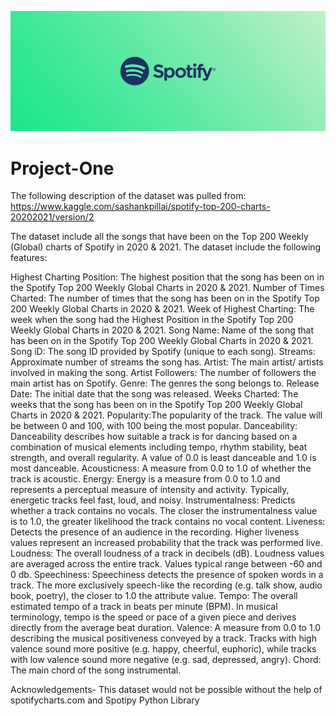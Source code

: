 ![](Images/180-1806232_spotify-header.png)

# Project-One

The following description of the dataset was pulled from: https://www.kaggle.com/sashankpillai/spotify-top-200-charts-20202021/version/2

The dataset include all the songs that have been on the Top 200 Weekly (Global) charts of Spotify in 2020 & 2021. The dataset include the following features:

Highest Charting Position: The highest position that the song has been on in the Spotify Top 200 Weekly Global Charts in 2020 & 2021.
Number of Times Charted: The number of times that the song has been on in the Spotify Top 200 Weekly Global Charts in 2020 & 2021.
Week of Highest Charting: The week when the song had the Highest Position in the Spotify Top 200 Weekly Global Charts in 2020 & 2021.
Song Name: Name of the song that has been on in the Spotify Top 200 Weekly Global Charts in 2020 & 2021.
Song iD: The song ID provided by Spotify (unique to each song).
Streams: Approximate number of streams the song has.
Artist: The main artist/ artists involved in making the song.
Artist Followers: The number of followers the main artist has on Spotify.
Genre: The genres the song belongs to.
Release Date: The initial date that the song was released.
Weeks Charted: The weeks that the song has been on in the Spotify Top 200 Weekly Global Charts in 2020 & 2021.
Popularity:The popularity of the track. The value will be between 0 and 100, with 100 being the most popular.
Danceability: Danceability describes how suitable a track is for dancing based on a combination of musical elements including tempo, rhythm stability, beat strength, and overall regularity. A value of 0.0 is least danceable and 1.0 is most danceable.
Acousticness: A measure from 0.0 to 1.0 of whether the track is acoustic.
Energy: Energy is a measure from 0.0 to 1.0 and represents a perceptual measure of intensity and activity. Typically, energetic tracks feel fast, loud, and noisy.
Instrumentalness: Predicts whether a track contains no vocals. The closer the instrumentalness value is to 1.0, the greater likelihood the track contains no vocal content.
Liveness: Detects the presence of an audience in the recording. Higher liveness values represent an increased probability that the track was performed live.
Loudness: The overall loudness of a track in decibels (dB). Loudness values are averaged across the entire track. Values typical range between -60 and 0 db.
Speechiness: Speechiness detects the presence of spoken words in a track. The more exclusively speech-like the recording (e.g. talk show, audio book, poetry), the closer to 1.0 the attribute value.
Tempo: The overall estimated tempo of a track in beats per minute (BPM). In musical terminology, tempo is the speed or pace of a given piece and derives directly from the average beat duration.
Valence: A measure from 0.0 to 1.0 describing the musical positiveness conveyed by a track. Tracks with high valence sound more positive (e.g. happy, cheerful, euphoric), while tracks with low valence sound more negative (e.g. sad, depressed, angry).
Chord: The main chord of the song instrumental.

Acknowledgements-
This dataset would not be possible without the help of spotifycharts.com and Spotipy Python Library
